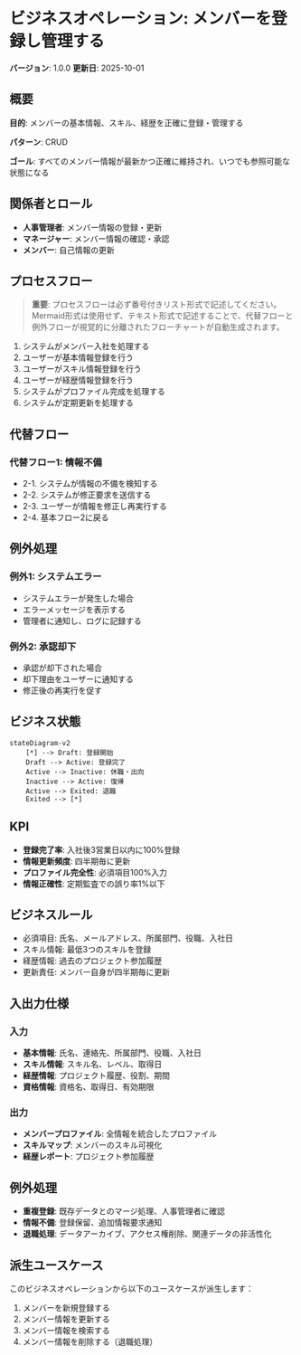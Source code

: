 # ビジネスオペレーション: メンバーを登録し管理する

**バージョン**: 1.0.0
**更新日**: 2025-10-01

## 概要

**目的**: メンバーの基本情報、スキル、経歴を正確に登録・管理する

**パターン**: CRUD

**ゴール**: すべてのメンバー情報が最新かつ正確に維持され、いつでも参照可能な状態になる

## 関係者とロール

- **人事管理者**: メンバー情報の登録・更新
- **マネージャー**: メンバー情報の確認・承認
- **メンバー**: 自己情報の更新

## プロセスフロー

> **重要**: プロセスフローは必ず番号付きリスト形式で記述してください。
> Mermaid形式は使用せず、テキスト形式で記述することで、代替フローと例外フローが視覚的に分離されたフローチャートが自動生成されます。

1. システムがメンバー入社を処理する
2. ユーザーが基本情報登録を行う
3. ユーザーがスキル情報登録を行う
4. ユーザーが経歴情報登録を行う
5. システムがプロファイル完成を処理する
6. システムが定期更新を処理する

## 代替フロー

### 代替フロー1: 情報不備
- 2-1. システムが情報の不備を検知する
- 2-2. システムが修正要求を送信する
- 2-3. ユーザーが情報を修正し再実行する
- 2-4. 基本フロー2に戻る

## 例外処理

### 例外1: システムエラー
- システムエラーが発生した場合
- エラーメッセージを表示する
- 管理者に通知し、ログに記録する

### 例外2: 承認却下
- 承認が却下された場合
- 却下理由をユーザーに通知する
- 修正後の再実行を促す

## ビジネス状態

```mermaid
stateDiagram-v2
    [*] --> Draft: 登録開始
    Draft --> Active: 登録完了
    Active --> Inactive: 休職・出向
    Inactive --> Active: 復帰
    Active --> Exited: 退職
    Exited --> [*]
```

## KPI

- **登録完了率**: 入社後3営業日以内に100%登録
- **情報更新頻度**: 四半期毎に更新
- **プロファイル完全性**: 必須項目100%入力
- **情報正確性**: 定期監査での誤り率1%以下

## ビジネスルール

- 必須項目: 氏名、メールアドレス、所属部門、役職、入社日
- スキル情報: 最低3つのスキルを登録
- 経歴情報: 過去のプロジェクト参加履歴
- 更新責任: メンバー自身が四半期毎に更新

## 入出力仕様

### 入力

- **基本情報**: 氏名、連絡先、所属部門、役職、入社日
- **スキル情報**: スキル名、レベル、取得日
- **経歴情報**: プロジェクト履歴、役割、期間
- **資格情報**: 資格名、取得日、有効期限

### 出力

- **メンバープロファイル**: 全情報を統合したプロファイル
- **スキルマップ**: メンバーのスキル可視化
- **経歴レポート**: プロジェクト参加履歴

## 例外処理

- **重複登録**: 既存データとのマージ処理、人事管理者に確認
- **情報不備**: 登録保留、追加情報要求通知
- **退職処理**: データアーカイブ、アクセス権削除、関連データの非活性化

## 派生ユースケース

このビジネスオペレーションから以下のユースケースが派生します：

1. メンバーを新規登録する
2. メンバー情報を更新する
3. メンバー情報を検索する
4. メンバー情報を削除する（退職処理）
